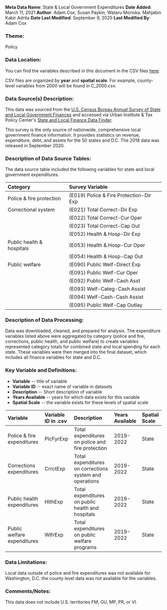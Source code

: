 **Meta Data Name**: State & Local Government Expenditures
**Date Added**: March 11, 2021
**Author**: Adam Cox, Susan Paykin, Wataru Morioka, Mahjabin Kabir Adrita
**Date Last Modified**: September 9, 2025
**Last Modified By**: Adam Cox

### Theme:
Policy

### Data Location: 
You can find the variables described in this document in the CSV files [here](https://oeps.healthyregions/download).

CSV files are organized by **year** and **spatial scale**. For example, county-level variables from 2000 will be found in C_2000.csv.

### Data Source(s) Description:  

This data was sourced from the [U.S. Census Bureau Annual Survey of State and Local Government Finances](https://www.census.gov/programs-surveys/gov-finances.html) and accessed via Urban Institute & Tax Policy Center's [State and Local Finance Data Finder](https://state-local-finance-data.taxpolicycenter.org/pages.cfm).

This survey is the only source of nationwide, comprehensive local government finance information. It provides statistics on revenue, expenditure, debt, and assets for the 50 states and D.C. The 2018 data was released in September 2020. 

### Description of Data Source Tables: 

The data source table included the following variables for state and local government expenditures.

| Category | Survey Variable |
|:---------|:----------------|
| Police & fire protection | (E019) Police & Fire Protection-Dir Exp |
| Correctional system | (E021) Total Correct-Dir Exp |
| | (E022) Total Correct-Cur Oper |
| | (E023) Total Correct-Cap Out |
| | (E052) Health & Hosp-Dir Exp |
| Public health & hospitals | (E053) Health & Hosp-Cur Oper |
| | (E054) Health & Hosp-Cap Out |
| Public welfare | (E090) Public Welf-Direct Exp |
| | (E091) Public Welf-Cur Oper |
| | (E092) Public Welf-Cash Asst |
| | (E093) Welf-Categ-Cash Assist |
| | (E094) Welf-Cash-Cash Assist |
| | (E095) Public Welf-Cap Outlay |

### Description of Data Processing: 

Data was downloaded, cleaned, and prepared for analysis. The expenditure variables listed above were aggregated by category (police and fire, corrections, public health, and public welfare) to create variables represented category totals for combined state and local spending for each state. These variables were then merged into the final dataset, which includes all finance variables for state and D.C.

### Key Variable and Definitions:

- **Variable** -- title of variable
- **Variable ID** -- exact name of variable in datasets
- **Description** -- Short description of variable
- **Years Available** -- years for which data exists for this variable
- **Spatial Scale** -- the variable exists for these levels of spatial scale

| Variable | Variable ID in .csv | Description | Years Available | Spatial Scale |
|:---------|:--------------------|:------------|:----------------|:--------------|
| Police & fire expenditures | PlcFyrExp | Total expenditures on police and fire protection| 2019-2022 | State |
| Corrections expenditures | CrrctExp | Total expenditures on corrections system and operations | 2019-2022 | State |
| Public health expenditures | HlthExp | Total expenditures on public health and hospitals | 2019-2022 | State |
| Public welfare expenditures | WlfrExp | Total expenditures on public welfare programs | 2019-2022 | State |

### Data Limitations: 

Local data outside of police and fire expenditures was not available for Washington, D.C. the county level data was not available for the variables.

### Comments/Notes:

This data does not include U.S. territories FM, GU, MP, PR, or VI.
